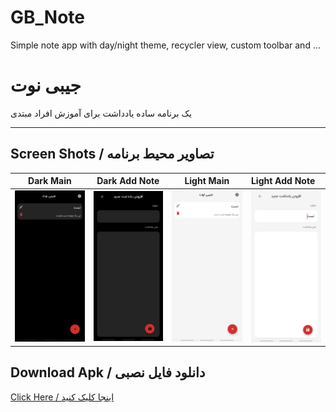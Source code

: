 # GB_Note

Simple note app with day/night theme, recycler view, custom toolbar and ...



# جیبی نوت

یک برنامه ساده یادداشت برای آموزش افراد مبتدی

---

## Screen Shots / تصاویر محیط برنامه
Dark Main | Dark Add Note | Light Main | Light Add Note
:------------------:|:-------------------:|:------------------:|:-------------------
![main](https://github.com/mehrankasebvatan/GB_Note/blob/master/app/ScreenShots/GB04.png) | ![main](https://github.com/mehrankasebvatan/GB_Note/blob/master/app/ScreenShots/GB03.png) | ![main](https://github.com/mehrankasebvatan/GB_Note/blob/master/app/ScreenShots/GB02.png) | ![main](https://github.com/mehrankasebvatan/GB_Note/blob/master/app/ScreenShots/GB01.png)

## Download Apk / دانلود فایل نصبی

[Click Here / اینجا کلیک کنید](https://raw.githubusercontent.com/mehrankasebvatan/GB_Note/master/app/release/GB_Note.apk)



